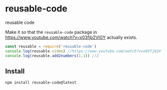 # reusable-code

reusable code

Make it so that the `reusable-code` package in https://www.youtube.com/watch?v=x03fjb2VlGY actually exists.

```js
const reusable = require('reusable-code')
console.log(reusable.video) //https://www.youtube.com/watch?v=x03fjb2VlGY
console.log(reusable.add2numbers(1,1)) //2
```

## Install

```bash
npm install reusable-code@latest
```

